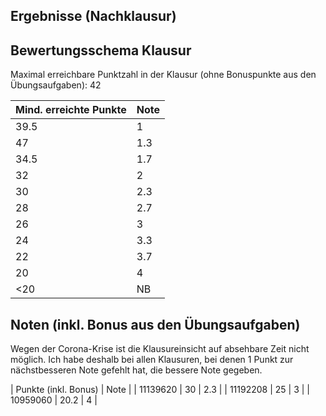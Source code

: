 ## Ergebnisse (Nachklausur)
## Bewertungsschema Klausur

Maximal erreichbare Punktzahl in der Klausur (ohne Bonuspunkte aus den Übungsaufgaben): 42

| Mind. erreichte Punkte | Note |
|---|---|
| 39.5 | 1 |
| 47 | 1.3 |
| 34.5 | 1.7 |
| 32 | 2 |
| 30 | 2.3 |
| 28 | 2.7 |
| 26 | 3 |
| 24 | 3.3 |
| 22 | 3.7 |
| 20 | 4 |
| <20 | NB |

## Noten (inkl. Bonus aus den Übungsaufgaben)

Wegen der Corona-Krise ist die Klausureinsicht auf absehbare Zeit nicht möglich.
Ich habe deshalb bei allen Klausuren, bei denen 1 Punkt zur nächstbesseren Note gefehlt hat, die bessere Note gegeben.

| Punkte (inkl. Bonus) | Note |
| 11139620 | 30 | 2.3 |
| 11192208 | 25 | 3 |
| 10959060 | 20.2 | 4 |

